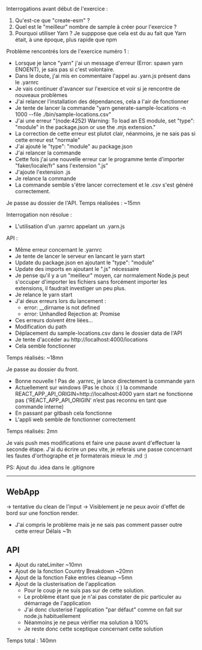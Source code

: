Interrogations avant début de l'exercice : 
1) Qu'est-ce que "create-esm" ?
2) Quel est le "meilleur" nombre de sample à créer pour l'exercice ?
3) Pourquoi utiliser Yarn ?
   Je supppose que cela est du au fait que Yarn était, à une époque, plus rapide que npm
   
Problème  rencontrés lors de l'exercice numéro 1 :
- Lorsque je lance "yarn" j'ai un message d'erreur (Error: spawn yarn ENOENT), je sais pas si c'est volontaire.
- Dans le doute, j'ai mis en commentaire l'appel au .yarn.js présent dans le .yarnrc
- Je vais continuer d'avancer sur l'exercice et voir si je rencontre de nouveaux problèmes
- J'ai relancer l'installation des dépendances, cela a l'air de fonctionner
- Je tente de lancer la commande "yarn generate-sample-locations -n 1000 --file ./bin/sample-locations.csv"
- J'ai une erreur "(node:4252) Warning: To load an ES module, set "type": "module" in the package.json or use the .mjs extension."
- La correction de cette erreur est plutot clair, néanmoins, je ne sais pas si cette erreur est "normale"
- J'ai ajouté le "type": "module" au package.json
- J'ai relancer la commande
- Cette fois j'ai une nouvelle erreur car le programme tente d'importer "faker/locale/fr" sans l'extension ".js"
- J'ajoute l'extension .js
- Je relance la commande
- La commande semble s'être lancer correctement et le .csv s'est généré correctement.


Je passe au dossier de l'API.
Temps réalisées : ~15mn

Interrogation non résolue : 
- L'utilisation d'un .yarnrc appelant un .yarn.js
 
 API :
 - Même erreur concernant le .yarnrc
 - Je tente de lancer le serveur en lancant le yarn start
 - Update du package.json en ajoutant le "type": "module"
 - Update des imports en ajoutant le ".js" nécessaire
 - Je pense qu'il y a un "meilleur" moyen, car normalement Node.js peut s'occuper d'importer les fichiers sans forcément
 importer les extensions, il faudrait investiger un peu plus.
 - Je relance le yarn start
 - J'ai deux erreurs lors du lancement : 
    - error: __dirname is not defined
    - error: Unhandled Rejection at: Promise
- Ces erreurs doivent être liées...
- Modification du path 
- Déplacement du sample-locations.csv dans le dossier data de l'API
- Je tente d'accéder au http://localhost:4000/locations
- Cela semble fonctionner

Temps réalisés: ~18mn



Je passe au dossier du front.
- Bonne nouvelle ! Pas de .yarnrc, je lance directement la commande yarn
- Actuellement sur windows (Pas le choix :( ) la commande REACT_APP_API_ORIGIN=http://localhost:4000 yarn start ne fonctionne pas
('REACT_APP_API_ORIGIN' n’est pas reconnu en tant que commande interne)
- En passant par gitbash cela fonctionne
- L'appli web semble de fonctionner correctement

Temps réalisés: 2mn

Je vais push mes modifications et faire une pause avant d'effectuer la seconde étape.
J'ai du écrire un peu vite, je referais une passe concernant les fautes d'orthographe 
et je formaterais mieux le .md :)

PS: Ajout du .idea dans le .gitignore 

-----
WebApp
- 
 -> tentative du clean de l'input
 -> Visiblement je ne peux avoir d'effet de bord sur une fonction render.
 - J'ai compris le problème mais je ne sais pas comment passer outre cette erreur
 Délais ~1h

API
---
 - Ajout du rateLimiter ~10mn
 - Ajout de la fonction Country Breakdown ~20mn
 - Ajout de la fonction Fake entries cleanup ~5mn
 - Ajout de la clusterisation de l'application
    - Pour le coup je ne suis pas sur de cette solution.
    - Le problème étant que je n'ai pas constater de pic particuler au démarrage de l'application
    - J'ai donc clusterisé l'application "par défaut" comme on fait sur node.js habituellement
    - Néanmoins je ne peux vérifier ma solution à 100%
    - Je reste donc cette sceptique concernant cette solution 
    
 
 
Temps total : 140mn
    

